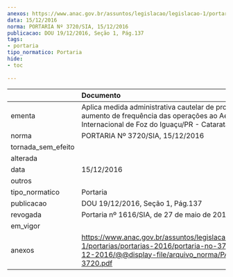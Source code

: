 ```yaml
---
anexos: https://www.anac.gov.br/assuntos/legislacao/legislacao-1/portarias/portarias-2016/portaria-no-3720-sia-15-12-2016/@@display-file/arquivo_norma/PA2016-3720.pdf
data: 15/12/2016
norma: PORTARIA Nº 3720/SIA, 15/12/2016
publicacao: DOU 19/12/2016, Seção 1, Pág.137
tags:
- portaria
tipo_normatico: Portaria
hide: 
- toc 
 
---
```


|                    | Documento                                                                                                                                                      |
|:-------------------|:---------------------------------------------------------------------------------------------------------------------------------------------------------------|
| ementa             | Aplica medida administrativa cautelar de proibição de aumento de frequência das operações ao Aeroporto Internacional de Foz do Iguaçu/PR - Cataratas (SBFI).   |
| norma              | PORTARIA Nº 3720/SIA, 15/12/2016                                                                                                                               |
| tornada_sem_efeito |                                                                                                                                                                |
| alterada           |                                                                                                                                                                |
| data               | 15/12/2016                                                                                                                                                     |
| outros             |                                                                                                                                                                |
| tipo_normatico     | Portaria                                                                                                                                                       |
| publicacao         | DOU 19/12/2016, Seção 1, Pág.137                                                                                                                               |
| revogada           | Portaria nº 1616/SIA, de 27 de maio de 2019.                                                                                                                   |
| em_vigor           |                                                                                                                                                                |
| anexos             | https://www.anac.gov.br/assuntos/legislacao/legislacao-1/portarias/portarias-2016/portaria-no-3720-sia-15-12-2016/@@display-file/arquivo_norma/PA2016-3720.pdf |
